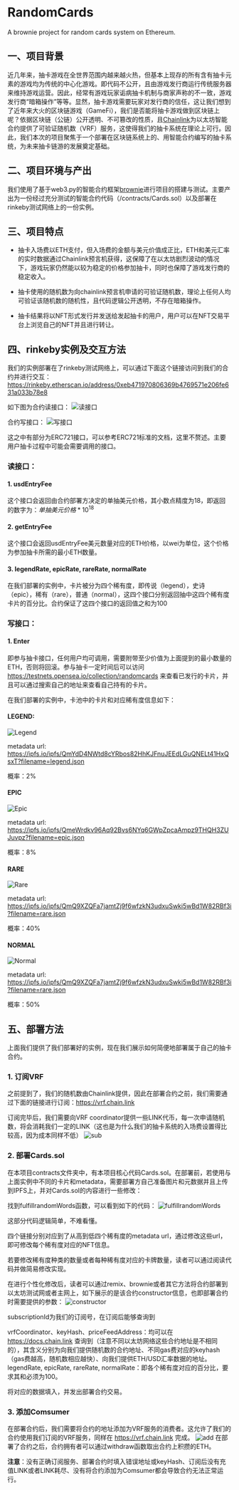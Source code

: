 # RandomCards

A brownie project for random cards system on Ethereum.

## 一、项目背景

近几年来，抽卡游戏在全世界范围内越来越火热，但基本上现存的所有含有抽卡元素的游戏均为传统的中心化游戏。即代码不公开，且由游戏发行商运行传统服务器来维持游戏运营。因此，经常有游戏玩家诟病抽卡机制与商家声称的不一致，游戏发行商“暗箱操作”等等。显然，抽卡游戏需要玩家对发行商的信任，这让我们想到了近年来大火的区块链游戏（GameFi），我们是否能将抽卡游戏做到区块链上呢？依据区块链（公链）公开透明、不可篡改的性质，且[Chainlink](https://chain.link/)为以太坊智能合约提供了可验证随机数（VRF）服务，这使得我们的抽卡系统在理论上可行。因此，我们本次的项目聚焦于一个部署在区块链系统上的、用智能合约编写的抽卡系统，为未来抽卡链游的发展奠定基础。


## 二、项目环境与产出
我们使用了基于web3.py的智能合约框架[brownie](https://github.com/eth-brownie/brownie)进行项目的搭建与测试。主要产出为一份经过充分测试的智能合约代码（/contracts/Cards.sol）以及部署在rinkeby测试网络上的一份实例。


## 三、项目特点
- 抽卡入场费以ETH支付，但入场费的金额与美元价值成正比，ETH和美元汇率的实时数据通过Chainlink预言机获得，这保障了在以太坊剧烈波动的情况下，游戏玩家仍然能以较为稳定的价格参加抽卡，同时也保障了游戏发行商的稳定收入。
  
- 抽卡使用的随机数为向chainlink预言机申请的可验证随机数，理论上任何人均可验证该随机数的随机性，且代码逻辑公开透明，不存在暗箱操作。

- 抽卡结果将以NFT形式发行并发送给发起抽卡的用户，用户可以在NFT交易平台上浏览自己的NFT并且进行转让。 


## 四、rinkeby实例及交互方法


我们的实例部署在了rinkeby测试网络上，可以通过下面这个链接访问到我们的合约并进行交互：
https://rinkeby.etherscan.io/address/0xeb471970806369b4769571e206fe631a033b78e8

如下图为合约读接口：
![读接口](/img/readcontract.png)

合约写接口：
![写接口](/img/writecontract.png)


这之中有部分为ERC721接口，可以参考ERC721标准的文档，这里不赘述。主要用户抽卡过程中可能会需要调用的接口。

### 读接口：

#### 1. usdEntryFee
这个接口会返回由合约部署方决定的单抽美元价格，其小数点精度为18，即返回的数字为：$单抽美元价格* 10^18$


#### 2. getEntryFee
这个接口会返回usdEntryFee美元数量对应的ETH价格，以wei为单位，这个价格为参加抽卡所需的最小ETH数量。

#### 3. legendRate, epicRate, rareRate, normalRate
在我们部署的实例中，卡片被分为四个稀有度，即传说（legend），史诗（epic），稀有（rare），普通（normal），这四个接口分别返回抽中这四个稀有度卡片的百分比。合约保证了这四个接口的返回值之和为100

### 写接口：
#### 1. Enter
即参与抽卡接口，任何用户均可调用，需要附带至少价值为上面提到的最小数量的ETH，否则将回滚。参与抽卡一定时间后可以访问 https://testnets.opensea.io/collection/randomcards 来查看已发行的卡片，并且可以通过搜索自己的地址来查看自己持有的卡片。


在我们部署的实例中，卡池中的卡片和对应稀有度信息如下：

#### LEGEND:

![Legend](/img/pug.png)

metadata url:  https://ipfs.io/ipfs/QmYdD4NWtd8cYRbos82HhKJFnuJEEdLGuQNELt41HxQsxT?filename=legend.json

概率：2%


#### EPIC

![Epic](/img/st-bernard.png)

metadata url: https://ipfs.io/ipfs/QmeWrdkv96Aq92Bvs6NYq6GWpZpcaAmpz9THQH3ZUJuvpz?filename=epic.json

概率：8%

#### RARE

![Rare](/img/shiba-inu.png)

metadata url: https://ipfs.io/ipfs/QmQ9XZQFa7jamtZj9f6wfzkN3udxuSwki5wBd1W82RBf3i?filename=rare.json

概率：40%

#### NORMAL

![Normal](/img/dog.png)

metadata url: https://ipfs.io/ipfs/QmQ9XZQFa7jamtZj9f6wfzkN3udxuSwki5wBd1W82RBf3i?filename=rare.json


概率：50%


## 五、部署方法

上面我们提供了我们部署好的实例，现在我们展示如何简便地部署属于自己的抽卡合约。

### 1. 订阅VRF

之前提到了，我们的随机数由Chainlink提供，因此在部署合约之前，我们需要通过下面的链接进行订阅：https://vrf.chain.link

订阅完毕后，我们需要向VRF coordinator提供一些LINK代币，每一次申请随机数，将会消耗我们一定的LINK（这也是为什么我们的抽卡系统的入场费设置得比较高，因为成本同样不低）
![sub](/img/sub.png)


### 2. 部署Cards.sol
在本项目contracts文件夹中，有本项目核心代码Cards.sol。在部署前，若使用与上面实例中不同的卡片和metadata，需要部署方自己准备图片和元数据并且上传到IPFS上，并对Cards.sol的内容进行一些修改：

找到fulfillrandomWords函数，可以看到如下的代码：
![fulfillrandomWords](/img/fulfill.png)

这部分代码逻辑简单，不难看懂。

四个链接分别对应到了从高到低四个稀有度的metadata url，通过修改这些url，即可修改每个稀有度对应的NFT信息。

若要修改稀有度种类的数量或者每种稀有度对应的卡牌数量，读者可以通过阅读代码并做简易修改实现。

在进行个性化修改后，读者可以通过remix、brownie或者其它方法将合约部署到以太坊测试网或者主网上，如下展示的是该合约constructor信息，也即部署合约时需要提供的参数：
![constructor](/img/constructor.png)

subscriptionId为我们的订阅号，在订阅后能够查询到

vrfCoordinator、keyHash、priceFeedAddress：均可以在 https://docs.chain.link 查询到（注意不同以太坊网络这些合约地址是不相同的），其含义分别为向我们提供随机数的合约地址、不同gas费对应的keyhash（gas费越高，随机数相应越快）、向我们提供ETH/USD汇率数据的地址。
legendRate, epicRate, rareRate, normalRate：即各个稀有度对应的百分比，要求其和必须为100。

将对应的数据填入，并发出部署合约交易。

### 3. 添加Comsumer

在部署合约后，我们需要将合约的地址添加为VRF服务的消费者。这允许了我们的合约使用我们订阅的VRF服务，同样在 https://vrf.chain.link 完成。
![add](/img/add.png)
在部署了合约之后，合约拥有者可以通过withdraw函数取出合约上积攒的ETH。

**注意**：没有正确订阅服务、部署合约时填入错误地址或keyHash、订阅后没有充值LINK或者LINK耗尽、没有将合约添加为Comsumer都会导致合约无法正常运行。

